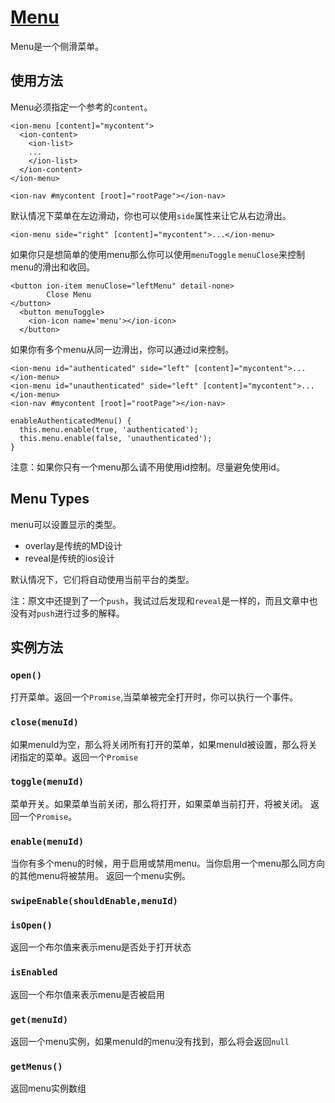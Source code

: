 # [Menu](http://ionicframework.com/docs/v2/api/components/menu/Menu/)

Menu是一个侧滑菜单。

## 使用方法

Menu必须指定一个参考的`content`。

```
<ion-menu [content]="mycontent">
  <ion-content>
    <ion-list>
    ...
    </ion-list>
  </ion-content>
</ion-menu>

<ion-nav #mycontent [root]="rootPage"></ion-nav>
```
默认情况下菜单在左边滑动，你也可以使用`side`属性来让它从右边滑出。

```
<ion-menu side="right" [content]="mycontent">...</ion-menu>

```
如果你只是想简单的使用menu那么你可以使用`menuToggle` `menuClose`来控制menu的滑出和收回。

```
<button ion-item menuClose="leftMenu" detail-none>
        Close Menu
</button>
  <button menuToggle>
    <ion-icon name='menu'></ion-icon>
  </button>
```

如果你有多个menu从同一边滑出，你可以通过id来控制。

```
<ion-menu id="authenticated" side="left" [content]="mycontent">...</ion-menu>
<ion-menu id="unauthenticated" side="left" [content]="mycontent">...</ion-menu>
<ion-nav #mycontent [root]="rootPage"></ion-nav>
```

```
enableAuthenticatedMenu() {
  this.menu.enable(true, 'authenticated');
  this.menu.enable(false, 'unauthenticated');
}
```
注意：如果你只有一个menu那么请不用使用id控制。尽量避免使用id。

## Menu Types

menu可以设置显示的类型。

- overlay是传统的MD设计
- reveal是传统的ios设计

默认情况下，它们将自动使用当前平台的类型。

注：原文中还提到了一个`push`，我试过后发现和`reveal`是一样的，而且文章中也没有对`push`进行过多的解释。

## 实例方法
### `open()`
打开菜单。返回一个`Promise`,当菜单被完全打开时，你可以执行一个事件。

### `close(menuId)`

如果menuId为空，那么将关闭所有打开的菜单，如果menuId被设置，那么将关闭指定的菜单。返回一个`Promise`

### `toggle(menuId)`
菜单开关。如果菜单当前关闭，那么将打开，如果菜单当前打开，将被关闭。
返回一个`Promise`。

### `enable(menuId)`
当你有多个menu的时候，用于启用或禁用menu。当你启用一个menu那么同方向的其他menu将被禁用。
返回一个menu实例。

### `swipeEnable(shouldEnable,menuId)`

### `isOpen()`
返回一个布尔值来表示menu是否处于打开状态

### `isEnabled`
返回一个布尔值来表示menu是否被启用

### `get(menuId)`
返回一个menu实例，如果menuId的menu没有找到，那么将会返回`null`

### `getMenus()`
返回menu实例数组

